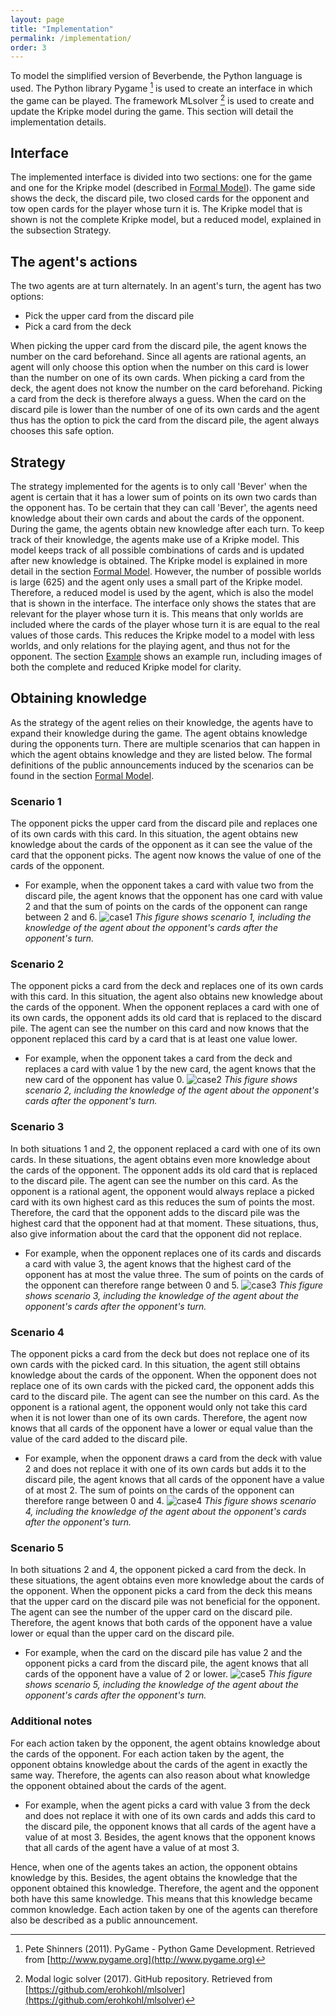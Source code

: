 ```yaml
---
layout: page
title: "Implementation"
permalink: /implementation/
order: 3
---
```

To model the simplified version of Beverbende, the Python language is used. The Python library Pygame [^1] is used to 
create an interface in which the game can be played. The framework MLsolver [^2] is used to create and update the 
Kripke model during the game. This section will detail the implementation details.

## Interface 
The implemented interface is divided into two sections: one for the game and one for the Kripke model (described in [Formal Model](formal_model.markdown)). 
The game side shows the deck, the discard pile, two closed cards for the opponent and tow open cards for the player whose turn it is. The
Kripke model that is shown is not the complete Kripke model, but a reduced model, explained in the subsection Strategy.

## The agent's actions
The two agents are at turn alternately. In an agent's turn, the agent has two options:
- Pick the upper card from the discard pile
- Pick a card from the deck

When picking the upper card from the discard pile, the agent knows the number on the card beforehand. Since all agents 
are rational agents, an agent will only choose this option when the number on this card is lower than the number on one 
of its own cards. When picking a card from the deck, the agent does not know the number on the card beforehand. Picking 
a card from the deck is therefore always a guess. When the card on the discard pile is lower than the number of one of its 
own cards and the agent thus has the option to pick the card from the discard pile, the agent always chooses this safe 
option.

## Strategy
The strategy implemented for the agents is to only call 'Bever' when the agent is certain that it has a lower sum of points 
on its own two cards than the opponent has. To be certain that they can 
call 'Bever', the agents need knowledge about their own cards and about the cards of the opponent. During the game, 
the agents obtain new knowledge after each turn. To keep track of their knowledge, the agents make use of a Kripke 
model. This model keeps track of all possible combinations of cards and is updated after new knowledge is obtained. The 
Kripke model is explained in more detail in the section [Formal Model](formal_model.markdown). However, the 
number of possible worlds is large (625) and the agent only uses a small part of the Kripke model. Therefore, a reduced model
is used by the agent, which is also the model that is shown in the interface. The interface only shows the states that 
are relevant for the player whose turn it is. This means that only worlds are included where the cards of the player whose
turn it is are equal to the real values of those cards. This reduces the Kripke model to a model with less worlds, and only
relations for the playing agent, and thus not for the opponent. The section [Example](example.markdown) shows an example
run, including images of both the complete and reduced Kripke model for clarity.


## Obtaining knowledge
As the strategy of the agent relies on their knowledge, the agents have to expand their knowledge during the game. 
The agent obtains knowledge during the opponents turn. There are multiple scenarios that can happen in which the 
agent obtains knowledge and they are listed below. The formal definitions of the public announcements induced by the
scenarios can be found in the section [Formal Model](formal_model.markdown).

### Scenario 1
The opponent picks the upper card from the discard pile and replaces one of its own 
cards with this card. In this situation, the agent obtains new knowledge about the cards of the opponent as it can 
see the value of the card that the opponent picks. The agent now knows the value of one of the cards of the opponent. 
   - For example, when the opponent takes a card with value two from the discard pile, the agent knows that the opponent 
   has one card with value 2 and that the sum of points on the cards of the opponent can range between 2 and 6.
   ![case1](/images/case1.png)
   *This figure shows scenario 1, including the knowledge of the agent about the opponent's cards after the opponent's 
   turn.*

### Scenario 2
The opponent picks a card from the deck and replaces one of its own cards with this card. In this situation, 
the agent also obtains new knowledge about the cards of the opponent. When the opponent 
replaces a card with one of its own cards, the opponent adds its old card that is replaced to the discard pile. The 
agent can see the number on this card and now knows that the opponent replaced this card by a card that is at least 
one value lower. 
   - For example, when the opponent takes a card from the deck and replaces a card with value 1 by the new card, 
   the agent knows that the new card of the opponent has value 0.
   ![case2](/images/case2.png)
   *This figure shows scenario 2, including the knowledge of the agent about the opponent's cards after the opponent's 
   turn.*

### Scenario 3
In both situations 1 and 2, the opponent replaced a card with one of its own cards. In these situations, 
the agent obtains even more knowledge about the cards of the opponent. The opponent adds its old card that is replaced 
to the discard pile. The agent can see the number on this card. As the opponent is a rational agent, the opponent would 
always replace a picked card with its own highest card as this reduces the sum of points the most. Therefore, the card 
that the opponent adds to the discard pile was the highest card that the opponent had at that moment. These situations,
thus, also give information about the card that the opponent did not replace. 
   - For example, when the opponent replaces 
   one of its cards and discards a card with value 3, the agent knows that the highest card of the opponent has at 
   most the value three. The sum of points on the cards of the opponent can therefore range between 0 and 5.
   ![case3](/images/case3.png)
   *This figure shows scenario 3, including the knowledge of the agent about the opponent's cards after the opponent's 
   turn.*

### Scenario 4
The opponent picks a card from the deck but does not replace one of its own cards 
with the picked card. In this situation, the agent still obtains knowledge about the cards of the opponent. When the opponent 
does not replace one of its own cards with the picked card, the opponent adds this card to the discard pile. The agent can 
see the number on this card. As the opponent is a rational agent, the opponent would only not take this card when it 
is not lower than one of its own cards. Therefore, the agent now knows that all cards of the opponent have a lower or 
equal value than the value of the card added to the discard pile. 
   - For example, when the opponent draws a card from the 
   deck with value 2 and does not replace it with one of its own cards but adds it to the discard pile, the agent knows 
   that all cards of the opponent have a value of at most 2. The sum of points on the cards of the opponent can therefore 
   range between 0 and 4.
   ![case4](/images/case4.png)
   *This figure shows scenario 4, including the knowledge of the agent about the opponent's cards after the opponent's 
   turn.*

### Scenario 5
In both situations 2 and 4, the opponent picked a card from the deck. In these situations, the agent obtains even 
more knowledge about the cards of the opponent. When the opponent picks a card from the deck this means that the 
upper card on the discard pile was not beneficial for the opponent. The agent can see the number of the upper card 
on the discard pile. Therefore, the agent knows that both cards of the opponent have a value lower or equal than the 
upper card on the discard pile. 
   - For example, when the card on the discard pile has value 2 and the opponent picks a 
   card from the discard pile, the agent knows that all cards of the opponent have a value of 2 or lower.
   ![case5](/images/case5.png)
   *This figure shows scenario 5, including the knowledge of the agent about the opponent's cards after the opponent's 
   turn.*

### Additional notes
For each action taken by the opponent, the agent obtains knowledge about the cards of the opponent. For each action 
taken by the agent, the opponent obtains knowledge about the cards of the agent in exactly the same way. Therefore, 
the agents can also reason about what knowledge the opponent obtained about the cards of the agent. 
- For example, when
the agent picks a card with value 3 from the deck and does not replace it with one of its own cards and adds this card
to the discard pile, the opponent knows that all cards of the agent have a value of at most 3. Besides, the agent knows
that the opponent knows that all cards of the agent have a value of at most 3.

Hence, when one of the agents takes an action, the opponent obtains knowledge by this. Besides, the agent obtains the
knowledge that the opponent obtained this knowledge. Therefore, the agent and the opponent both have this same knowledge.
This means that this knowledge became common knowledge. Each action taken by one of the agents can therefore also be 
described as a public announcement. 


[^1]: Pete Shinners (2011). PyGame - Python Game Development. Retrieved from [http://www.pygame.org](http://www.pygame.org)
[^2]: Modal logic solver (2017). GitHub repository. Retrieved from [https://github.com/erohkohl/mlsolver](https://github.com/erohkohl/mlsolver)

